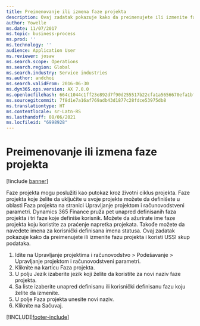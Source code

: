 ```yaml
---
title: Preimenovanje ili izmena faze projekta
description: Ovaj zadatak pokazuje kako da preimenujete ili izmenite fazu projekta.
author: Yowelle
ms.date: 11/07/2017
ms.topic: business-process
ms.prod: ''
ms.technology: ''
audience: Application User
ms.reviewer: josaw
ms.search.scope: Operations
ms.search.region: Global
ms.search.industry: Service industries
ms.author: andchoi
ms.search.validFrom: 2016-06-30
ms.dyn365.ops.version: AX 7.0.0
ms.openlocfilehash: 664c1044c1ff23e892d7f90d255517b22cfa1a5656670efa1bf15339c5ae2112
ms.sourcegitcommit: 7f8d1e7a16af769adb43d1877c28fdce53975db8
ms.translationtype: HT
ms.contentlocale: sr-Latn-RS
ms.lasthandoff: 08/06/2021
ms.locfileid: "6998928"
---
```

# <a name="rename-or-modify-a-project-stage"></a>Preimenovanje ili izmena faze projekta

[!include [banner](../../includes/banner.md)]

Faze projekta mogu poslužiti kao putokaz kroz životni ciklus projekta. Faze projekta koje želite da uključite u svoje projekte možete da definišete u oblasti Faza projekta na stranici Upravljanje projektom i računovodstveni parametri. Dynamics 365 Finance pruža pet unapred definisanih faza projekta i tri faze koje definiše korisnik. Možete da ažurirate ime faze projekta koju koristite za praćenje napretka projekata. Takođe možete da navedete imena za korisnički definisana imena statusa. Ovaj zadatak pokazuje kako da preimenujete ili izmenite fazu projekta i koristi USSI skup podataka.

1. Idite na Upravljanje projektima i računovodstvo > Podešavanje > Upravljanje projektom i računovodstveni parametri.
2. Kliknite na karticu Faza projekta.
3. U polju Jezik izaberite jezik koji želite da koristite za novi naziv faze projekta.
4. Sa liste izaberite unapred definisanu ili korisnički definisanu fazu koju želite da izmenite. 
5. U polje Faza projekta unesite novi naziv.
6. Kliknite na Sačuvaj.


[!INCLUDE[footer-include](../../includes/footer-banner.md)]